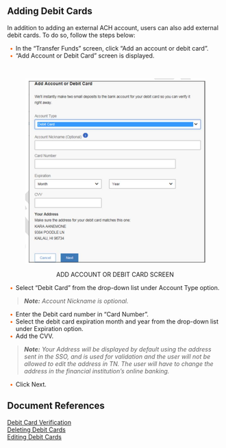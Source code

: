 ## Adding Debit Cards

In addition to adding an external ACH account, users can also add external debit cards. To do so, follow the steps below:

<div class="card-body">
<ul>
<li>In the “Transfer Funds” screen, click “Add an account or debit card”. </li>
<li>“Add Account or Debit Card” screen is displayed. </li>
</ul>

&nbsp;

<center>

![image](../../assets/images/Add_Account_Or_Debit_Card_Screen.png) <br/>

ADD ACCOUNT OR DEBIT CARD SCREEN

</center>

- Select “Debit Card” from the drop-down list under Account Type option.

<!-- theme: info -->

> _**Note:** Account Nickname is optional._

- Enter the Debit card number in “Card Number”.
- Select the debit card expiration month and year from the drop-down list under Expiration option.
- Add the CVV.

<!-- theme: info -->

> _**Note:** Your Address will be displayed by default using the address sent in the SSO, and is used for validation and the user will not be allowed to edit the address in TN. The user will have to change the address in the financial institution’s online banking._

- Click Next.

## Document References

[Debit Card Verification](?path=docs/transfer-debit-card/debit-cardVerify.md)   
[Deleting Debit Cards](?path=docs/transfer-debit-card/delete-debitCard.md)   
[Editing Debit Cards](?path=docs/transfer-debit-card/edit-debitCard.md)   

<style>
    .card-body ul {
        list-style: none;
        padding-left: 20px;
    }
    .card-body ul li::before {
        content: "\2022";
        font-size: 1em;
        color: #f60;
        display: inline-block;
        width: 1em;
        margin-left: -1em;
    }